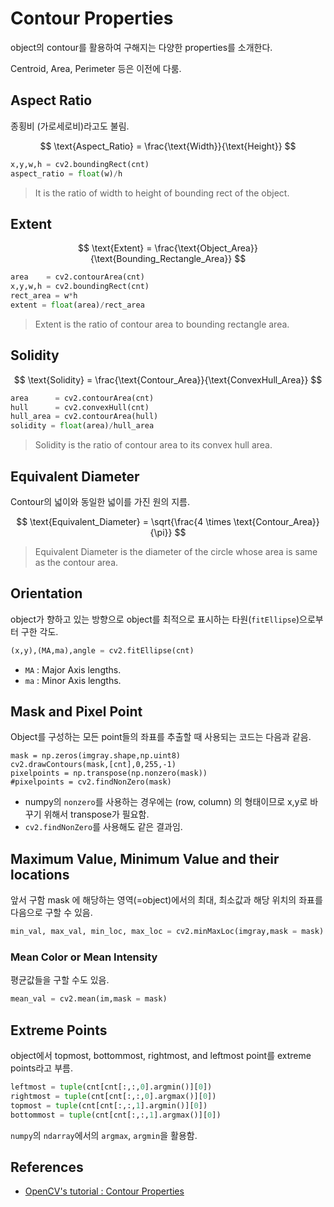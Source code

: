 # Contour Properties

object의 contour를 활용하여 구해지는 다양한 properties를 소개한다.

Centroid, Area, Perimeter 등은 이전에 다룸.

## Aspect Ratio

종횡비 (가로세로비)라고도 불림.

$$
\text{Aspect_Ratio} = \frac{\text{Width}}{\text{Height}}
$$

```Python
x,y,w,h = cv2.boundingRect(cnt)
aspect_ratio = float(w)/h
```

> It is the ratio of width to height of bounding rect of the object.

## Extent

$$
\text{Extent} = \frac{\text{Object_Area}}{\text{Bounding_Rectangle_Area}}
$$

```Python
area    = cv2.contourArea(cnt)
x,y,w,h = cv2.boundingRect(cnt)
rect_area = w*h
extent = float(area)/rect_area
```

> Extent is the ratio of contour area to bounding rectangle area.

## Solidity

$$
\text{Solidity} = \frac{\text{Contour_Area}}{\text{ConvexHull_Area}}
$$

```Python
area      = cv2.contourArea(cnt)
hull      = cv2.convexHull(cnt)
hull_area = cv2.contourArea(hull)
solidity = float(area)/hull_area
```

> Solidity is the ratio of contour area to its convex hull area.

## Equivalent Diameter

Contour의 넓이와 동일한 넓이를 가진 원의 지름.

$$
\text{Equivalent_Diameter} = \sqrt{\frac{4 \times \text{Contour_Area}}{\pi}}
$$

> Equivalent Diameter is the diameter of the circle whose area is same as the contour area.

## Orientation

object가 향하고 있는 방향으로 object를 최적으로 표시하는 타원(`fitEllipse`)으로부터 구한 각도.

```Python
(x,y),(MA,ma),angle = cv2.fitEllipse(cnt)
```

* `MA` : Major Axis lengths. 
* `ma` : Minor Axis lengths.

## Mask and Pixel Point

Object를 구성하는 모든 point들의 좌표를 추출할 때 사용되는 코드는 다음과 같음.

```
mask = np.zeros(imgray.shape,np.uint8)
cv2.drawContours(mask,[cnt],0,255,-1)
pixelpoints = np.transpose(np.nonzero(mask))
#pixelpoints = cv2.findNonZero(mask)
```

* numpy의 `nonzero`를 사용하는 경우에는 (row, column) 의 형태이므로 x,y로 바꾸기 위해서 transpose가 필요함.
* `cv2.findNonZero`를 사용해도 같은 결과임.

## Maximum Value, Minimum Value and their locations

앞서 구함 mask 에 해당하는 영역(=object)에서의 최대, 최소값과 해당 위치의 좌표를 다음으로 구할 수 있음.

```Python
min_val, max_val, min_loc, max_loc = cv2.minMaxLoc(imgray,mask = mask)
```

### Mean Color or Mean Intensity

평균값들을 구할 수도 있음.

```Python
mean_val = cv2.mean(im,mask = mask)
```

## Extreme Points

object에서 topmost, bottommost, rightmost, and leftmost point를 extreme points라고 부름.

```Python
leftmost = tuple(cnt[cnt[:,:,0].argmin()][0])
rightmost = tuple(cnt[cnt[:,:,0].argmax()][0])
topmost = tuple(cnt[cnt[:,:,1].argmin()][0])
bottommost = tuple(cnt[cnt[:,:,1].argmax()][0])
```

`numpy`의 `ndarray`에서의 `argmax`, `argmin`을 활용함.

## References

* [OpenCV's tutorial : Contour Properties](https://docs.opencv.org/3.4/d1/d32/tutorial_py_contour_properties.html)